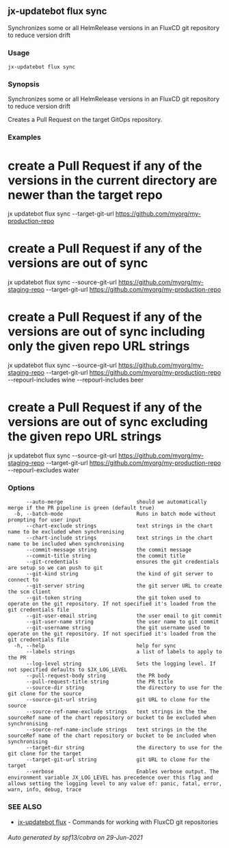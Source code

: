 ## jx-updatebot flux sync

Synchronizes some or all HelmRelease versions in an FluxCD git repository to reduce version drift

### Usage

```
jx-updatebot flux sync
```

### Synopsis

Synchronizes some or all HelmRelease versions in an FluxCD git repository to reduce version drift 

Creates a Pull Request on the target GitOps repository.

### Examples

  # create a Pull Request if any of the versions in the current directory are newer than the target repo
  jx updatebot flux sync --target-git-url https://github.com/myorg/my-production-repo
  
  # create a Pull Request if any of the versions are out of sync
  jx updatebot flux sync --source-git-url https://github.com/myorg/my-staging-repo --target-git-url https://github.com/myorg/my-production-repo
  
  # create a Pull Request if any of the versions are out of sync including only the given repo URL strings
  jx updatebot flux sync --source-git-url https://github.com/myorg/my-staging-repo --target-git-url https://github.com/myorg/my-production-repo --repourl-includes wine  --repourl-includes beer
  
  # create a Pull Request if any of the versions are out of sync excluding the given repo URL strings
  jx updatebot flux sync --source-git-url https://github.com/myorg/my-staging-repo --target-git-url https://github.com/myorg/my-production-repo --repourl-excludes water

### Options

```
      --auto-merge                        should we automatically merge if the PR pipeline is green (default true)
  -b, --batch-mode                        Runs in batch mode without prompting for user input
      --chart-exclude strings             text strings in the chart name to be excluded when synchronising
      --chart-include strings             text strings in the chart name to be included when synchronising
      --commit-message string             the commit message
      --commit-title string               the commit title
      --git-credentials                   ensures the git credentials are setup so we can push to git
      --git-kind string                   the kind of git server to connect to
      --git-server string                 the git server URL to create the scm client
      --git-token string                  the git token used to operate on the git repository. If not specified it's loaded from the git credentials file
      --git-user-email string             the user email to git commit
      --git-user-name string              the user name to git commit
      --git-username string               the git username used to operate on the git repository. If not specified it's loaded from the git credentials file
  -h, --help                              help for sync
      --labels strings                    a list of labels to apply to the PR
      --log-level string                  Sets the logging level. If not specified defaults to $JX_LOG_LEVEL
      --pull-request-body string          the PR body
      --pull-request-title string         the PR title
      --source-dir string                 the directory to use for the git clone for the source
      --source-git-url string             git URL to clone for the source
      --source-ref-name-exclude strings   text strings in the the sourceRef name of the chart repository or bucket to be excluded when synchronising
      --source-ref-name-include strings   text strings in the the sourceRef name of the chart repository or bucket to be included when synchronising
      --target-dir string                 the directory to use for the git clone for the target
      --target-git-url string             git URL to clone for the target
      --verbose                           Enables verbose output. The environment variable JX_LOG_LEVEL has precedence over this flag and allows setting the logging level to any value of: panic, fatal, error, warn, info, debug, trace
```

### SEE ALSO

* [jx-updatebot flux](jx-updatebot_flux.md)	 - Commands for working with FluxCD git repositories

###### Auto generated by spf13/cobra on 29-Jun-2021
